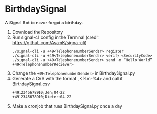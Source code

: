 # BirthdaySignal
A Signal Bot to never forget a birthday.

1. Download the Repository
2. Run signal-cli config in the Terminal (credit https://github.com/AsamK/signal-cli)
   ```
   ./signal-cli -u +49<TelephonenumberSender> register
   ./signal-cli -u +49<TelephonenumberSender> verify <SecurityCode>
   ./signal-cli -u +49<TelephonenumberSender> send -m “Hello World” +49<TelephonenumberReciever>
   ```
3. Change the ```+49<TelephonenumberSender>``` in BirthdaySignal.py
4. Generate a CVS with the format <Telefonnummer>,<Name>,<%m-%d> and call it BirthdaySignal.csv
   ```
   +4912345678910;Jen;04-22
   +4912345678910;Dieter;04-22
   ```
5. Make a cronjob that runs BirthdaySignal.py once a day
